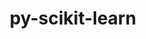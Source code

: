 ---
title: "py-scikit-learn"
layout: cache
categories: [package, v0.18.0]
meta: {"versions": ["1.1.1"], "compilers": ["gcc@=7.5.0"], "oss": ["ubuntu18.04"], "platforms": ["linux"], "targets": ["x86_64"], "stacks": ["e4s", "root"], "num_specs": 1, "num_specs_by_stack": {"root": 1, "e4s": 1}}
spec_details: [{"hash": "oczvjh47foyiemmlkcm75gwdd4kah3dy", "compiler": "gcc@=7.5.0", "versions": ["1.1.1"], "os": "ubuntu18.04", "platform": "linux", "target": "x86_64", "variants": ["+openmp"], "stacks": ["root", "e4s"], "size": "-", "tarball": "https://binaries.spack.io/v0.18.0/build_cache/linux-ubuntu18.04-x86_64/gcc-7.5.0/py-scikit-learn-1.1.1/linux-ubuntu18.04-x86_64-gcc-7.5.0-py-scikit-learn-1.1.1-oczvjh47foyiemmlkcm75gwdd4kah3dy.spack"}]
---